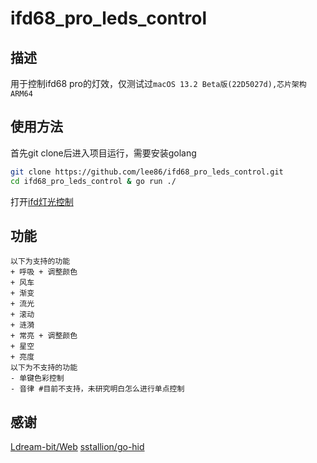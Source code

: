# ifd68_pro_leds_control

## 描述
用于控制ifd68 pro的灯效，仅测试过`macOS 13.2 Beta版(22D5027d),芯片架构ARM64`

## 使用方法

首先git clone后进入项目运行，需要安装golang
```bash
git clone https://github.com/lee86/ifd68_pro_leds_control.git
cd ifd68_pro_leds_control & go run ./
```
打开[ifd灯光控制](http://127.0.0.1:8000/)

## 功能

```git
以下为支持的功能
+ 呼吸 + 调整颜色
+ 风车
+ 渐变
+ 流光
+ 滚动
+ 涟漪
+ 常亮 + 调整颜色
+ 星空
+ 亮度
以下为不支持的功能
- 单键色彩控制
- 音律 #目前不支持，未研究明白怎么进行单点控制
```
## 感谢
[Ldream-bit/Web](https://github.com/Ldream-bit/Web)
[sstallion/go-hid](https://github.com/sstallion/go-hid)
